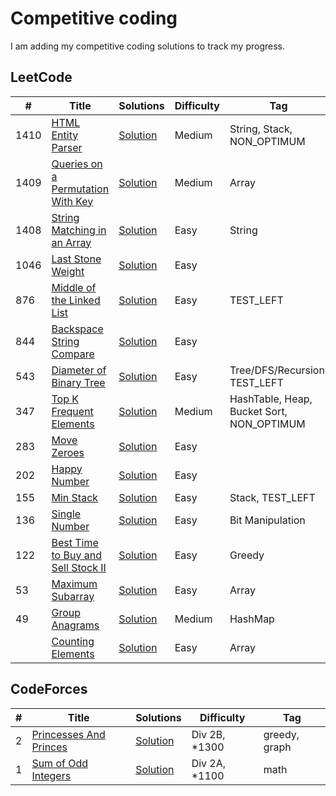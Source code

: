 # Competitive coding
I am adding my competitive coding solutions to track my progress. 

## LeetCode

|  #  |      Title     |   Solutions   | Difficulty  | Tag                   
|-----|----------------|---------------|-------------|-------------
|1410|[HTML Entity Parser](https://leetcode.com/problems/html-entity-parser/)|[Solution](../master/src/main/java/com/pacificlion/leetcode/_1410.java) |Medium|String, Stack, NON_OPTIMUM|
|1409|[Queries on a Permutation With Key](https://leetcode.com/problems/queries-on-a-permutation-with-key/)|[Solution](../master/src/main/java/com/pacificlion/leetcode/_1409.java) |Medium|Array|
|1408|[String Matching in an Array](https://leetcode.com/problems/string-matching-in-an-array/)|[Solution](../master/src/main/java/com/pacificlion/leetcode/_1408.java) |Easy|String|
|1046|[Last Stone Weight](https://leetcode.com/problems/last-stone-weight/)|[Solution](../master/src/main/java/com/pacificlion/leetcode/_1046.java) |Easy||
|876|[Middle of the Linked List](https://leetcode.com/problems/middle-of-the-linked-list/)|[Solution](../master/src/main/java/com/pacificlion/leetcode/_876.java) |Easy|TEST_LEFT
|844|[Backspace String Compare](https://leetcode.com/problems/backspace-string-compare/)|[Solution](../master/src/main/java/com/pacificlion/leetcode/_844.java) |Easy|
|543|[Diameter of Binary Tree](https://leetcode.com/problems/diameter-of-binary-tree/)|[Solution](../master/src/main/java/com/pacificlion/leetcode/_543.java) |Easy | Tree/DFS/Recursion, TEST_LEFT
|347|[Top K Frequent Elements](https://leetcode.com/problems/top-k-frequent-elements/)|[Solution](../master/src/main/java/com/pacificlion/leetcode/_347.java)|Medium| HashTable, Heap, Bucket Sort, NON_OPTIMUM
|283|[Move Zeroes](https://leetcode.com/problems/move-zeroes/)|[Solution](../master/src/main/java/com/pacificlion/leetcode/_283.java)|Easy|
|202|[Happy Number](https://leetcode.com/problems/happy-number/)|[Solution](../master/src/main/java/com/pacificlion/leetcode/_202.java)|Easy
|155|[Min Stack](https://leetcode.com/problems/min-stack/)|[Solution](../master/src/main/java/com/pacificlion/leetcode/_155.java)|Easy| Stack, TEST_LEFT
|136|[Single Number](https://leetcode.com/problems/single-number/)|[Solution](../master/src/main/java/com/pacificlion/leetcode/_136.java)|Easy | Bit Manipulation
|122|[Best Time to Buy and Sell Stock II](https://leetcode.com/problems/best-time-to-buy-and-sell-stock-ii/)|[Solution](../master/src/main/java/com/pacificlion/leetcode/_122.java)|Easy | Greedy
|53|[Maximum Subarray](https://leetcode.com/problems/maximum-subarray/)|[Solution](../master/src/main/java/com/pacificlion/leetcode/_53.java)|Easy| Array
|49|[Group Anagrams](https://leetcode.com/problems/group-anagrams/)|[Solution](../master/src/main/java/com/pacificlion/leetcode/_49.java)|Medium| HashMap
||[Counting Elements](https://leetcode.com/explore/featured/card/30-day-leetcoding-challenge/528/week-1/3289/)|[Solution](../master/src/main/java/com/pacificlion/leetcode/CountingElements.java)|Easy| Array


## CodeForces

|  #  |      Title     |   Solutions   | Difficulty  | Tag                   
|-----|----------------|---------------|-------------|-------------
|2|[Princesses And Princes](https://codeforces.com/contest/1327/problem/B)|[Solution](../master/src/main/java/com/pacificlion/codeforces/PrincessesAndPrinces.java) |Div 2B, *1300|greedy, graph
|1|[Sum of Odd Integers](https://codeforces.com/contest/1327/problem/A)|[Solution](../master/src/main/java/com/pacificlion/codeforces/SumOfOddIntegers.java)|Div 2A, *1100|math

